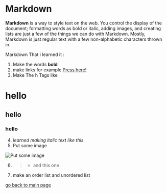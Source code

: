 # Markdown

**Markdown** is a way to style text on the web. You control the display of the document; formatting words as bold or italic, adding images, and creating lists are just a few of the things we can do with Markdown. Mostly, Markdown is just regular text with a few non-alphabetic characters thrown in.

Markdown That i learned it :

1. Make the words **bold**
2. make links for example [Press here!](http://google.com)
3. Make The h Tags like 
# hello 
## hello 
### hello

4. *learned making italic text like this*
5. Put some image 

 ![Put some image](https://mena-innovation.com/2019/wp-content/uploads/2019/08/LUCT-600x400.jpg)

6. > - and this one  
7. make an order list and unordered list

[go back to main page](https://ahmedzatar.github.io/reading-notes/)

